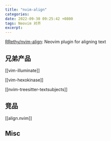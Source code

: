```yaml
---
title: "nvim-align"
categories: 
date: 2022-09-30 09:25:42 +0800
tags: Neovim 对齐
excerpt: 
---
```



[RRethy/nvim-align](https://github.com/RRethy/nvim-align): Neovim plugin for aligning text


## 兄弟产品

[[vim-illuminate]]

[[vim-hexokinase]]

[[nvim-treesitter-textsubjects]]



## 竞品

[[align.nvim]]


## Misc


